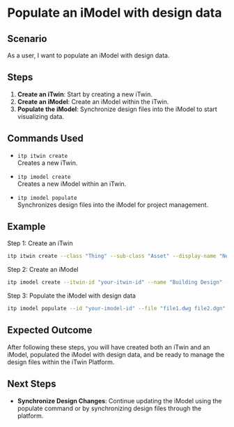 # Populate an iModel with design data

## Scenario

As a user, I want to populate an iModel with design data.

## Steps

1. **Create an iTwin**: Start by creating a new iTwin.
2. **Create an iModel**: Create an iModel within the iTwin.
3. **Populate the iModel**: Synchronize design files into the iModel to start visualizing data.

## Commands Used

- `itp itwin create`  
  Creates a new iTwin.

- `itp imodel create`  
  Creates a new iModel within an iTwin.

- `itp imodel populate`  
  Synchronizes design files into the iModel for project management.

## Example

Step 1: Create an iTwin
```bash
itp itwin create --class "Thing" --sub-class "Asset" --display-name "New Infrastructure Project"
```

Step 2: Create an iModel
```bash
itp imodel create --itwin-id "your-itwin-id" --name "Building Design" --description "Design data for the new building"
```

Step 3: Populate the iModel with design data
```bash
itp imodel populate --id "your-imodel-id" --file "file1.dwg file2.dgn" --connector-type "DWG CIVIL"
```

## Expected Outcome

After following these steps, you will have created both an iTwin and an iModel, populated the iModel with design data, and be ready to manage the design files within the iTwin Platform.

## Next Steps

- **Synchronize Design Changes**: Continue updating the iModel using the populate command or by synchronizing design files through the platform.
